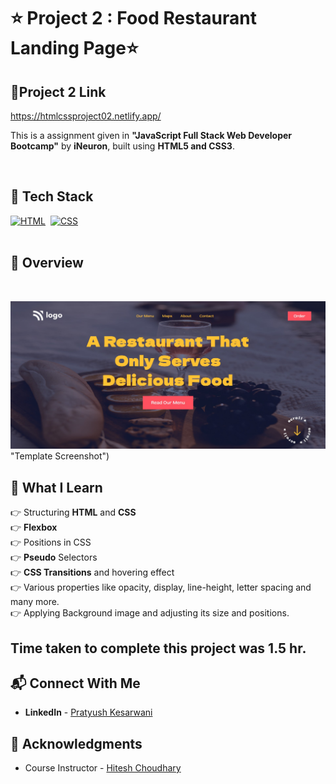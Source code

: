 # ⭐ Project 2 : Food Restaurant Landing Page⭐


## 🔗Project 2 Link
https://htmlcssproject02.netlify.app/

This is a assignment given in **"JavaScript Full Stack Web Developer Bootcamp"** by **iNeuron**, built using **HTML5 and CSS3**.
<br>

<br>

## 📌 Tech Stack

[![HTML](https://img.shields.io/badge/html5%20-%23E34F26.svg?&style=for-the-badge&logo=html5&logoColor=white)](https://github.com/pk170970)&nbsp;
[![CSS](https://img.shields.io/badge/css3%20-%231572B6.svg?&style=for-the-badge&logo=css3&logoColor=white)](https://github.com/pk170970)&nbsp;
<br>
<br>

## 📌 Overview

<br>

![Screenshot](./screenshot.png) "Template Screenshot")




## 📌 What I Learn

  👉 Structuring **HTML** and **CSS**     <br>
  👉 **Flexbox**                            <br>
  👉 Positions in CSS <br>
  👉 **Pseudo** Selectors <br>
  👉 **CSS Transitions** and hovering effect <br> 
  👉 Various properties like opacity, display, line-height, letter spacing and many more. <br>
  👉 Applying Background image and adjusting its size and positions. <br> 

## Time taken to complete this project was **1.5 hr**.

## 📬 Connect With Me

- **LinkedIn** - [Pratyush Kesarwani](https://www.linkedin.com/in/pratyush-kesarwani-2b6601171/)

## 📌 Acknowledgments

- Course Instructor - [Hitesh Choudhary](https://github.com/hiteshchoudhary)
